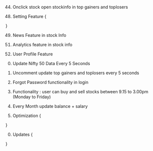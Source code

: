 
<!-- 1. Client Setup -->

<!-- 2. Setup React Routers for all Components and create components => Welcome, Signup, Login, Home, Portfolio, Wishlist, Wallet, Profile, Setting -->

<!-- 3. Firebase Setup & If user is not authenticated redirect to Welcome Page -->

<!-- 4. Welcome Page -->

<!-- 5. Signup Page with Auth and save data in firebase -->

<!-- 6. Login Page with Auth and retrieve data from firebase and store in global variable

7. When Page reloads and user is authenticated retrieve its data and store that into global variable -->

<!-- 8. Navbar with Element and active -> Home, Portfolio,Search, Wishlist, wallet, setting, profile -->

<!-- 9. Create a Search bar a on search page and search stock based on  nse csv file and store that stock file currStock Variable Global -->

<!-- 10. Setup flask and Start Flask Server and create an api to get currStockDetails with the help of stockticker with the help of yfinance api
and pass the stock data on stockinfo page var -->

<!-- 11. Filter More Imp Data to show on Dashboard -->

<!-- 12. Show Stock Name Price and Change and Navbar -->

<!-- 13. User Chartjs and show open, low, high , current on line chart -->

<!-- 14. Update Value Call server stock update Every 5 second and reload functionality -->

<!-- 15. Button Buy and Sell and imp info unscrollable on left side box -->

<!-- 16. All Other Data on right side stock box scrollable -->

<!-- 17. Create a Save functionality -->

<!-- 18. Fix a Bug in Saved functionality everything is working right but if its saved and at initialization it doesnt check -->

<!-- 19. Make Full Code Manageable with comments if needed... -->

<!-- 20. Show Saved Files in wishlist [stockname  stockPrice stockChange saveicon] in this format -->

<!-- 21. Apply CSS to Wishlist -->

<!-- 22. Handle remove from saved Icon -->

<!-- 23. Handle on click name of stock open stockinfo -->

<!-- 24. Create Wallet Dashboard ONLY UI -> Last 5 transaction analytics graph , Last 30 Transactions History, last 30 transactions pie graph profit/loss, Wallet (Balance) -->

<!-- 25. Create Right Wallet UI -->

<!-- 26. Create a Buy Functionality and save transaction if less than 30 length of transaction array remove oldest transaction and push new transaction else push transaction {transMess, transAmt, transStatus : {debit/credit}} AND Update Portfolio {stockticker , stockname, quantity, buyprice per stock} AND Update StockInfo and Wishlist every 5 seconds -->

<!-- 27. show all transactions hisory below wallet balance -->

<!-- 28. Show Last 5 Stock Analytics & and pie chart for debit and credit -->

<!-- 29. Show Portfolio on table {index, stockname, quantity, buyprice*quantity, currPrice*quantity, rupee change, percent change sell} -->

<!-- 30. Apply CSS on Portfolio -->

<!-- 31. Onclick ticker on portfolio open that stock info -->

<!-- 33. Apply Sell Functionality from stockinfo

34. Apply Sell Functionality from portfolio -->

<!-- 35. Fix Not Harmful Bug - After Portfolio length is empty it is not updating portfolio page only ui  -->

<!-- 36. Fix all New User Bug -->

<!-- 37. Get Top Gainers and Top Loser Today's Ticker using webscraping -->

<!-- 38. Create API for both top gainers and top losers and return the output in json -->

<!-- 39. On home page call the api for topgainers and store it in json object and then call stockinfo api for each ticker in object and store (stockname, stockticker, currentprice, perChange, priceC ) -->

<!-- 40. Fetch topgainers and toplosers simulataneously and show on home page -->

<!-- 41. Fix and Apply CSS To Home Page -->

<!-- 41. Create and test api for curr business news webscrape the news -->

<!-- 42. Move TopGainers and TopLosers to Search Page -->

<!-- 43. Keep Search bar at home page too -->

44. Onclick stock open stockinfo in top gainers and toplosers

<!-- 45. Create Layout for home Page -->

<!-- 46. Show News on Righbar home page -->

<!-- 47. Fetch Nifty 50 Data and show graph and data on home page -->

<!-- 47. On Home Page -> Nifty Data,Show Wallet Balance, News -->

48. Setting Feature
{
    <!-- 1. Create Setting UI -> Personal Details, Security -> Lock App, Setting, Themes, Wallet Setting -> Change Salary(Premium), Other Icons -->
}

49. News Feature in stock Info

<!-- 50. Download feature in stock info -->

51. Analytics feature in stock info

52. User Profile Feature

<!-- 53. Change Firebase Credential or new firebase acc and use env var and store that there  -->

0. Update Nifty 50 Data Every 5 Seconds

0. Uncomment update top gainers and toplosers every 5 seconds

0. Forgot Password functionality in login

0. Functionality : user can buy and sell stocks between 9.15 to 3.00pm (Monday to Friday)

0. Every Month update balance + salary

0. Optimization
{

}

0. Updates
{

}

